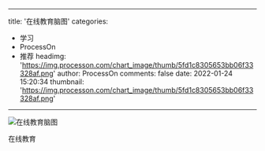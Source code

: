 
---
title: '在线教育脑图'
categories: 
 - 学习
 - ProcessOn
 - 推荐
headimg: 'https://img.processon.com/chart_image/thumb/5fd1c8305653bb06f33328af.png'
author: ProcessOn
comments: false
date: 2022-01-24 15:20:34
thumbnail: 'https://img.processon.com/chart_image/thumb/5fd1c8305653bb06f33328af.png'
---

<div>   
<img class="thumb" alt="在线教育脑图" src="https://img.processon.com/chart_image/thumb/5fd1c8305653bb06f33328af.png" referrerpolicy="no-referrer">
<p>在线教育</p>  
</div>
            